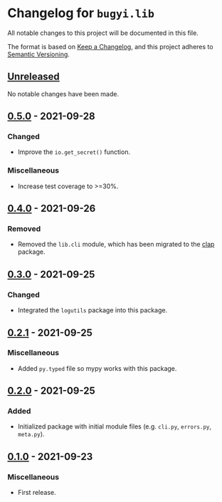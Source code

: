 # Changelog for `bugyi.lib`

All notable changes to this project will be documented in this file.

The format is based on [Keep a Changelog], and this project adheres to
[Semantic Versioning].

[Keep a Changelog]: https://keepachangelog.com/en/1.0.0/
[Semantic Versioning]: https://semver.org/


## [Unreleased](https://github.com/bbugyi200/python-lib/compare/0.5.0...HEAD)

No notable changes have been made.

## [0.5.0](https://github.com/bbugyi200/python-lib/compare/0.4.0...0.5.0) - 2021-09-28

### Changed

* Improve the `io.get_secret()` function.

### Miscellaneous

* Increase test coverage to >=30%.

## [0.4.0](https://github.com/bbugyi200/python-lib/compare/0.3.0...0.4.0) - 2021-09-26

### Removed

* Removed the `lib.cli` module, which has been migrated to the [clap](https://github.com/bbugyi200/clap) package.

## [0.3.0](https://github.com/bbugyi200/python-lib/compare/0.2.1...0.3.0) - 2021-09-25

### Changed

* Integrated the `logutils` package into this package.

## [0.2.1](https://github.com/bbugyi200/python-lib/compare/0.2.0...0.2.1) - 2021-09-25

### Miscellaneous

* Added `py.typed` file so mypy works with this package.

## [0.2.0](https://github.com/bbugyi200/python-lib/compare/0.1.0...0.2.0) - 2021-09-25

### Added

* Initialized package with initial module files (e.g. `cli.py`, `errors.py`, `meta.py`).

## [0.1.0](https://github.com/bbugyi200/python-lib/releases/tag/0.1.0) - 2021-09-23

### Miscellaneous

* First release.
